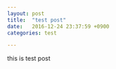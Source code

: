 ```yaml
---
layout: post
title:  "test post"
date:   2016-12-24 23:37:59 +0900
categories: test

---
```


this is test post
